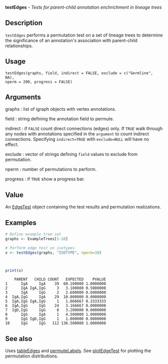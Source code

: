 





**testEdges** - *Tests for parent-child annotation enchrichment in lineage trees*

Description
--------------------

`testEdges` performs a permutation test on a set of lineage trees to determine
the significance of an annotation's association with parent-child relationships.


Usage
--------------------
```
testEdges(graphs, field, indirect = FALSE, exclude = c("Germline", NA),
nperm = 200, progress = FALSE)
```

Arguments
-------------------

graphs
:   list of igraph objects with vertex annotations.

field
:   string defining the annotation field to permute.

indirect
:   if `FALSE` count direct connections (edges) only. If 
`TRUE` walk through any nodes with annotations specified in 
the `argument` to count indirect connections. Specifying
`indirect=TRUE` with `exclude=NULL` will have no effect.

exclude
:   vector of strings defining `field` values to exclude from 
permutation.

nperm
:   number of permutations to perform.

progress
:   if `TRUE` show a progress bar.



Value
-------------------

An [EdgeTest](EdgeTest-class.md) object containing the test results and permutation
realizations.



Examples
-------------------

```R
# Define example tree set
graphs <- ExampleTrees[1-10]

# Perform edge test on isotypes
x <- testEdges(graphs, "ISOTYPE", nperm=10)

```


```


```


```R
print(x)
```


```
    PARENT   CHILD COUNT   EXPECTED    PVALUE
1      IgA     IgA    39  60.100000 1.0000000
2      IgA IgA,IgG     3   3.100000 0.5000000
3      IgA     IgG     2   2.600000 0.6000000
4  IgA,IgG     IgA    29  10.000000 0.0000000
5  IgA,IgG IgA,IgG     1   1.666667 0.3333333
6  IgA,IgG     IgG    24   3.166667 0.0000000
7  IgD,IgG     IgG     8   3.200000 0.0000000
8      IgG     IgA     1   4.500000 1.0000000
9      IgG IgD,IgG     1   1.000000 0.0000000
10     IgG     IgG   112 136.500000 1.0000000

```



See also
-------------------

Uses [tableEdges](tableEdges.md) and [permuteLabels](permuteLabels.md). 
See [plotEdgeTest](plotEdgeTest.md) for plotting the permutation distributions.



